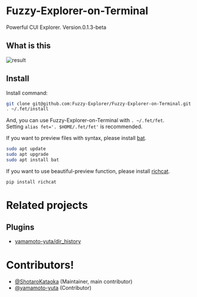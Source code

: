 # Fuzzy-Explorer-on-Terminal
Powerful CUI Explorer. Version.0.1.3-beta

## What is this
![result](https://github.com/ShotaroKataoka/Fuzzy-Terminal-Explorer/blob/media/test.gif)

## Install
Install command:
```bash
git clone git@github.com:Fuzzy-Explorer/Fuzzy-Explorer-on-Terminal.git ~/.fet
. ~/.fet/install
```
And, you can use Fuzzy-Explorer-on-Terminal with `. ~/.fet/fet`.  
Setting `alias fet='. $HOME/.fet/fet'` is recommended.  

If you want to preview files with syntax, please install [bat](https://github.com/sharkdp/bat#installation).
```bash
sudo apt update
sudo apt upgrade
sudo apt install bat
```

If you want to use beautiful-preview function, please install [richcat](https://github.com/richcat-dev/richcat).
```
pip install richcat
```

# Related projects
## Plugins
- [yamamoto-yuta/dir_history](https://github.com/yamamoto-yuta/fet_dir_history)

# Contributors!
- [@ShotaroKataoka](https://github.com/ShotaroKataoka) (Maintainer, main contributor)
- [@yamamoto-yuta](https://github.com/yamamoto-yuta) (Contributor)
